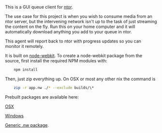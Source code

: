 This is a GUI queue client for [ntor](https://github.com/davidbanham/ntor/ "ntor github repository").

The use case for this project is when you wish to consume media from an ntor server, but the intervening network isn't up to the task of just streaming the content on the fly. Run this on your home computer and it will automatically download anything you add to your queue in ntor.

This agent will report back to ntor with progress updates so you can monitor it remotely.

It is built on [node-webkit](https://github.com/rogerwang/node-webkit "node-webkit github repository"). To create a node-webkit package from the source, first install the required NPM modules with:
```bash
	npm install
```
Then, just zip everything up. On OSX or most any other nix the command is
```bash
	zip -r app.nw ./* --exclude builds/\*
```

Prebuilt packages are available here:

[OSX](https://s3.amazonaws.com/ntor-client-gui/0.1.0/osx/ntor-client-gui.app.zip "Compilied OSX binary")

[Windows](https://s3.amazonaws.com/ntor-client-gui/0.1.0/windows/ntor-gui.zip "Compilied Windows binary")

[Generic .nw package](https://s3.amazonaws.com/ntor-client-gui/0.1.0/app.nw "Compiled .nw package").
